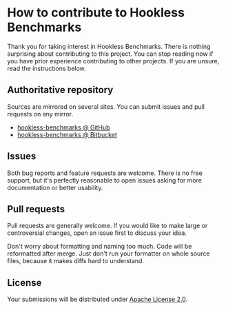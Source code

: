 <!--- Generated by scripts/configure.py --->
# How to contribute to Hookless Benchmarks

Thank you for taking interest in Hookless Benchmarks. There is nothing surprising about contributing to this project.
You can stop reading now if you have prior experience contributing to other projects.
If you are unsure, read the instructions below.

## Authoritative repository

Sources are mirrored on several sites. You can submit issues and pull requests on any mirror.

* [hookless-benchmarks @ GitHub](https://github.com/robertvazan/hookless-benchmarks)
* [hookless-benchmarks @ Bitbucket](https://bitbucket.org/robertvazan/hookless-benchmarks)

## Issues

Both bug reports and feature requests are welcome. There is no free support,
but it's perfectly reasonable to open issues asking for more documentation or better usability.

## Pull requests

Pull requests are generally welcome.
If you would like to make large or controversial changes, open an issue first to discuss your idea.

Don't worry about formatting and naming too much. Code will be reformatted after merge.
Just don't run your formatter on whole source files, because it makes diffs hard to understand.

## License

Your submissions will be distributed under [Apache License 2.0](LICENSE).
